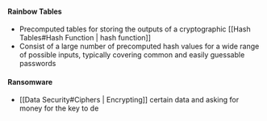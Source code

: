 #### Rainbow Tables
- Precomputed tables for storing the outputs of a cryptographic [[Hash Tables#Hash Function | hash function]]
- Consist of a large number of precomputed hash values for a wide range of possible inputs, typically covering common and easily guessable passwords

#### Ransomware
- [[Data Security#Ciphers | Encrypting]] certain data and asking for money for the key to de